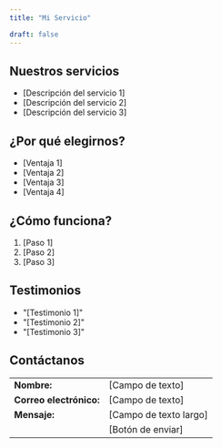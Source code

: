 ```yaml
---
title: "Mi Servicio"

draft: false
---
```





## Nuestros servicios
- [Descripción del servicio 1]
- [Descripción del servicio 2]
- [Descripción del servicio 3]

## ¿Por qué elegirnos?
- [Ventaja 1]
- [Ventaja 2]
- [Ventaja 3]
- [Ventaja 4]

## ¿Cómo funciona?
1. [Paso 1]
2. [Paso 2]
3. [Paso 3]

## Testimonios
- "[Testimonio 1]"
- "[Testimonio 2]"
- "[Testimonio 3]"

## Contáctanos
|     |     |
| --- | --- |
| **Nombre:** | [Campo de texto] |
| **Correo electrónico:** | [Campo de texto] |
| **Mensaje:** | [Campo de texto largo] |
|     | [Botón de enviar] |
